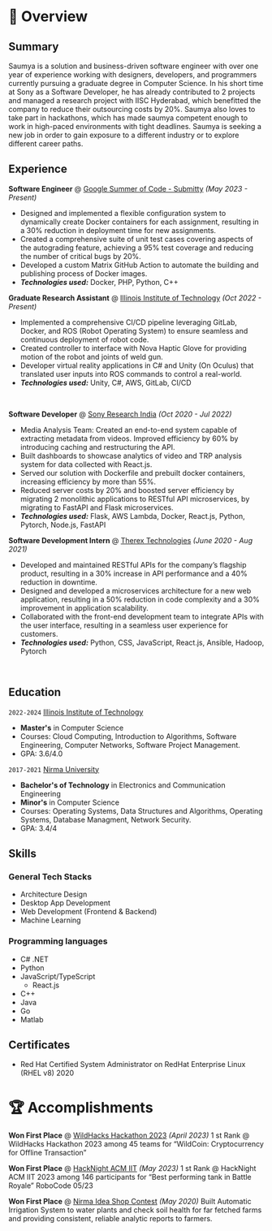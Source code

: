 # 📖 Overview

## Summary

Saumya is a solution and business-driven software engineer with over one year of experience working with designers, developers, and programmers currently pursuing a graduate degree in Computer Science. In his short time at Sony as a Software Developer, he has already contributed to 2 projects and managed a research project with IISC Hyderabad, which benefitted the company to reduce their outsourcing costs by 20%.
Saumya also loves to take part in hackathons, which has made saumya competent enough to work in high-paced environments with tight deadlines.
Saumya is seeking a new job in order to gain exposure to a different industry or to explore different career paths.



## Experience

**Software Engineer** @ [Google Summer of Code - Submitty](https://summerofcode.withgoogle.com/register/prompt) _(May 2023 - Present)_
- Designed and implemented a flexible configuration system to dynamically create Docker containers for each assignment, resulting in a 30% reduction in deployment time for new assignments.
- Created a comprehensive suite of unit test cases covering aspects of the autograding feature, achieving a 95% test coverage and reducing the number of critical bugs by 20%.
- Developed a custom Matrix GitHub Action to automate the building and publishing process of Docker images.
- _**Technologies used:**_ Docker, PHP, Python, C++ 


**Graduate Research Assistant** @ [Illinois Institute of Technology](https://iconsense.iit.edu/) _(Oct 2022 - Present)_

- Implemented a comprehensive CI/CD pipeline leveraging GitLab, Docker, and ROS (Robot Operating System) to ensure seamless and continuous deployment of robot code.
- Created controller to interface with Nova Haptic Glove for providing motion of the robot and joints of weld gun.
- Developer virtual reality applications in C# and Unity (On Oculus) that translated user inputs into ROS commands to control a real-world.
- _**Technologies used:**_ Unity, C#, AWS, GitLab, CI/CD 

&nbsp;

**Software Developer** @ [Sony Research India](https://www.sonyresearchindia.com/) _(Oct 2020 - Jul 2022)_

- Media Analysis Team: Created an end-to-end system capable of extracting metadata from videos. Improved
efficiency by 60% by introducing caching and restructuring the API.
- Built dashboards to showcase analytics of video and TRP analysis system for data collected with React.js.
- Served our solution with Dockerfile and prebuilt docker containers, increasing efficiency by more than 55%.
- Reduced server costs by 20% and boosted server efficiency by migrating 2 monolithic applications to RESTful API microservices, by migrating to FastAPI and Flask microservices.
- _**Technologies used:**_ Flask, AWS Lambda, Docker, React.js, Python, Pytorch, Node.js, FastAPI


**Software Development Intern** @ [Therex Technologies]() _(June 2020 - Aug 2021)_

- Developed and maintained RESTful APIs for the company’s flagship product, resulting in a 30% increase in API performance and a 40% reduction in downtime.
- Designed and developed a microservices architecture for a new web application, resulting in a 50% reduction in code complexity and a 30% improvement in application scalability.
- Collaborated with the front-end development team to integrate APIs with the user interface, resulting in a seamless user experience for customers.
- _**Technologies used:**_ Python, CSS, JavaScript, React.js, Ansible, Hadoop, Pytorch

&nbsp;

## Education

`2022-2024` [Illinois Institute of Technology](https://www.iit.edu/)
- **Master's** in Computer Science
- Courses: Cloud Computing, Introduction to Algorithms, Software Engineering, Computer Networks, Software Project Management. 
- GPA: 3.6/4.0

`2017-2021` [Nirma University](https://nirmauni.ac.in/)
- **Bachelor's of Technology** in Electronics and Communication Engineering
- **Minor's** in Computer Science
- Courses: Operating Systems, Data Structures and Algorithms, Operating Systems, Database Managment, Network Security.
- GPA: 3.4/4


## Skills

### General Tech Stacks
- Architecture Design
- Desktop App Development
- Web Development (Frontend & Backend)
- Machine Learning

### Programming languages
- C# .NET
- Python
- JavaScript/TypeScript
  - React.js
- C++
- Java
- Go
- Matlab

## Certificates
- Red Hat Certified System Administrator on RedHat Enterprise Linux (RHEL v8) 2020

# 🏆 Accomplishments
**Won First Place** @ [WildHacks Hackathon 2023]() _(April 2023)_
1 st Rank @ WildHacks Hackathon 2023 among 45 teams for “WildCoin: Cryptocurrency for Offline Transaction” 

**Won First Place** @ [HackNight ACM IIT]() _(May 2023)_
1 st Rank @ HackNight ACM IIT 2023 among 146 participants for “Best performing tank in Battle Royale” RoboCode 05/23

**Won First Place** @ [Nirma Idea Shop Contest]() _(May 2020)_
Built Automatic Irrigation System to water plants and check soil health for far fetched farms and providing consistent, reliable analytic reports to farmers. 


